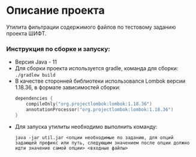# Описание проекта
Утилита фильтрации содержимого файлов по тестовому заданию проекта ШИФТ.

### Инструкция по сборке и запуску:
* Версия Java - 11
* Для сборки проекта используется gradle, команда для сборки: `./gradlew build`
* В качестве сторонней библиотеки использовался Lombok версии 1.18.36, в формате зависимостей сборки:
  ```kotlin
  dependencies {
      compileOnly("org.projectlombok:lombok:1.18.36")
      annotationProcessor("org.projectlombok:lombok:1.18.36")
  }
  ```
* Для запуска утилиты необходимо выполнить команду:
  ```shell
  java -jar util.jar <опции необходимые по заданию, для опций задающей префикс или путь, следующим значением после опции должно идти значение самой опции> <входные файлы>
    ```
  